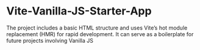 # Vite-Vanilla-JS-Starter-App
 The project includes a basic HTML structure and uses Vite’s hot module replacement (HMR) for rapid development. It can serve as a boilerplate for future projects involving Vanilla JS
